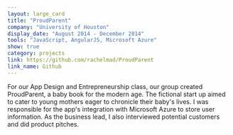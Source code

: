```yaml
---
layout: large_card
title: "ProudParent"
company: "University of Houston"
display_date: "August 2014 - December 2014"
tools: "JavaScript, AngularJS, Microsoft Azure"
show: true
category: projects
link: https://github.com/rachelmad/ProudParent
link_name: Github
---
```


For our App Design and Entrepreneurship class, our group created ProudParent, a baby book for the modern age.
The fictional start up aimed to cater to young mothers eager to chronicle their baby's lives. 
I was responsible for the app's integration with Microsoft Azure to store user information. 
As the business lead, I also interviewed potential customers and did product pitches.